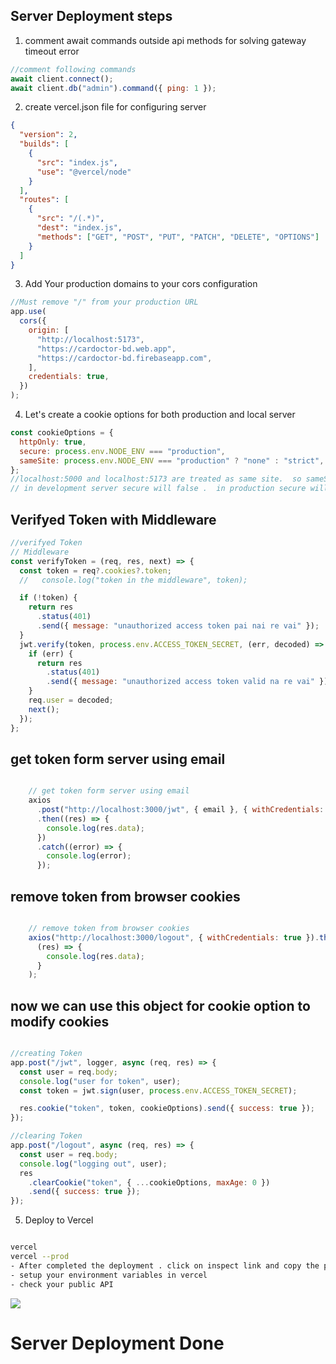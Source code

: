 ## Server Deployment steps

1. comment await commands outside api methods for solving gateway timeout error

```js
//comment following commands
await client.connect();
await client.db("admin").command({ ping: 1 });
```

2. create vercel.json file for configuring server

```json
{
  "version": 2,
  "builds": [
    {
      "src": "index.js",
      "use": "@vercel/node"
    }
  ],
  "routes": [
    {
      "src": "/(.*)",
      "dest": "index.js",
      "methods": ["GET", "POST", "PUT", "PATCH", "DELETE", "OPTIONS"]
    }
  ]
}
```

3. Add Your production domains to your cors configuration

```js
//Must remove "/" from your production URL
app.use(
  cors({
    origin: [
      "http://localhost:5173",
      "https://cardoctor-bd.web.app",
      "https://cardoctor-bd.firebaseapp.com",
    ],
    credentials: true,
  })
);
```

4. Let's create a cookie options for both production and local server

```js
const cookieOptions = {
  httpOnly: true,
  secure: process.env.NODE_ENV === "production",
  sameSite: process.env.NODE_ENV === "production" ? "none" : "strict",
};
//localhost:5000 and localhost:5173 are treated as same site.  so sameSite value must be strict in development server.  in production sameSite will be none
// in development server secure will false .  in production secure will be true
```

## Verifyed Token with Middleware 
```js
//verifyed Token
// Middleware
const verifyToken = (req, res, next) => {
  const token = req?.cookies?.token;
  //   console.log("token in the middleware", token);

  if (!token) {
    return res
      .status(401)
      .send({ message: "unauthorized access token pai nai re vai" });
  }
  jwt.verify(token, process.env.ACCESS_TOKEN_SECRET, (err, decoded) => {
    if (err) {
      return res
        .status(401)
        .send({ message: "unauthorized access token valid na re vai" });
    }
    req.user = decoded;
    next();
  });
};
```
##   get token form server using email
```js

    // get token form server using email
    axios
      .post("http://localhost:3000/jwt", { email }, { withCredentials: true })
      .then((res) => {
        console.log(res.data);
      })
      .catch((error) => {
        console.log(error);
      });

```


##  remove token from browser cookies
```js

    // remove token from browser cookies
    axios("http://localhost:3000/logout", { withCredentials: true }).then(
      (res) => {
        console.log(res.data);
      }
    );
```

##  now we can use this object for cookie option to modify cookies
```js

//creating Token
app.post("/jwt", logger, async (req, res) => {
  const user = req.body;
  console.log("user for token", user);
  const token = jwt.sign(user, process.env.ACCESS_TOKEN_SECRET);

  res.cookie("token", token, cookieOptions).send({ success: true });
});

//clearing Token
app.post("/logout", async (req, res) => {
  const user = req.body;
  console.log("logging out", user);
  res
    .clearCookie("token", { ...cookieOptions, maxAge: 0 })
    .send({ success: true });
});
```

5. Deploy to Vercel

```bash

vercel
vercel --prod
- After completed the deployment . click on inspect link and copy the production domain
- setup your environment variables in vercel
- check your public API
```

<img src="https://i.ibb.co/7p22202/Screenshot-3.png"/>

# Server Deployment Done

